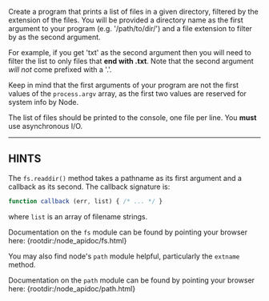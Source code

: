 Create a program that prints a list of files in a given directory, filtered by the extension of the files. You will be provided a directory name as the first argument to your program (e.g. '/path/to/dir/') and a file extension to filter by as the second argument.

For example, if you get 'txt' as the second argument then you will need to filter the list to only files that **end with .txt**. Note that the second argument _will not_ come prefixed with a '.'.

Keep in mind that the first arguments of your program are not the first values of the `process.argv` array, as the first two values are reserved for system info by Node.

The list of files should be printed to the console, one file per line. You **must** use asynchronous I/O.

* * *

## HINTS

The `fs.readdir()` method takes a pathname as its first argument and a callback as its second. The callback signature is:

```js
function callback (err, list) { /* ... */ }
```

where `list` is an array of filename strings.

Documentation on the `fs` module can be found by pointing your browser here:
  {rootdir:/node_apidoc/fs.html}

You may also find node's `path` module helpful, particularly the `extname` method.

Documentation on the `path` module can be found by pointing your browser here:
  {rootdir:/node_apidoc/path.html}
